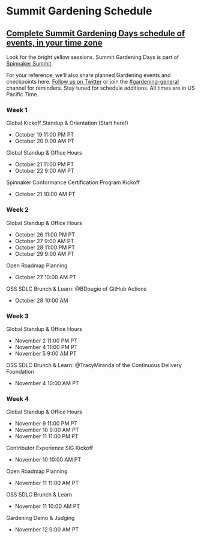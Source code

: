 # Summit Gardening Schedule

## [Complete Summit Gardening Days schedule of events, in your time zone]( https://events.linuxfoundation.org/spinnaker-summit/program/schedule/ )

Look for the bright yellow sessions. Summit Gardening Days is part of [Spinnaker Summit](https://www.spinnakersummit.com). 



For your reference, we'll also share planned Gardening events and checkpoints here. [Follow us on Twitter](https://twitter.com/spinnakerio) or join the [#gardening-general](https://spinnakerteam.slack.com/archives/CV4A90DPF) channel for reminders. Stay tuned for schedule additions. All times are in US Pacific Time. 

### Week 1
Global Kickoff Standup & Orientation (Start here!)
- October 19 11:00 PM PT
- October 20 9:00 AM PT

Global Standup & Office Hours
- October 21 11:00 PM PT
- October 22 9:00 AM PT

Spinnaker Conformance Certification Program Kickoff
- October 21 10:00 AM PT

### Week 2
Global Standup & Office Hours
- October 26 11:00 PM PT
- October 27 9:00 AM PT
- October 28 11:00 PM PT
- October 29 9:00 AM PT

Open Roadmap Planning
- October 27 10:00 AM PT

OSS SDLC Brunch & Learn: @BDougie of GitHub Actions
- October 28 10:00 AM

### Week 3
Global Standup & Office Hours
- November 2 11:00 PM PT
- November 4 11:00 PM PT
- November 5 9:00 AM PT

OSS SDLC Brunch & Learn: @TracyMiranda of the Continuous Delivery Foundation
- November 4 10:00 AM PT

### Week 4
Global Standup & Office Hours
- November 9 11:00 PM PT
- November 10 9:00 AM PT
- November 11 11:00 PM PT

Contributor Experience SIG Kickoff
- November 10 10:00 AM PT

Open Roadmap Planning
- November 11 11:00 AM PT

OSS SDLC Brunch & Learn
- November 11 10:00 AM PT

Gardening Demo & Judging
- November 12 9:00 AM PT



